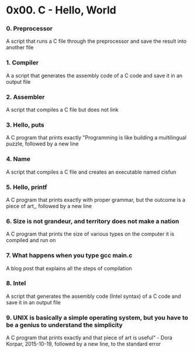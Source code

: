 # 0x00. C - Hello, World
### 0. Preprocessor
A script that runs a C file through the preprocessor and save the result into another file
### 1. Compiler
A a script that generates the assembly code of a C code and save it in an output file
### 2. Assembler
A script that compiles a C file but does not link
### 3. Hello, puts
A C program that prints exactly "Programming is like building a multilingual puzzle, followed by a new line
### 4. Name
A script that compiles a C file and creates an executable named cisfun
### 5. Hello, printf
A C program that prints exactly with proper grammar, but the outcome is a piece of art,, followed by a new line
### 6. Size is not grandeur, and territory does not make a nation
A C program that prints the size of various types on the computer it is compiled and run on
### 7. What happens when you type gcc main.c
A blog post that explains all the steps of compilation
### 8. Intel
A script that generates the assembly code (Intel syntax) of a C code and save it in an output file
### 9. UNIX is basically a simple operating system, but you have to be a genius to understand the simplicity
A C program that prints exactly and that piece of art is useful" - Dora Korpar, 2015-10-19, followed by a new line, to the standard error